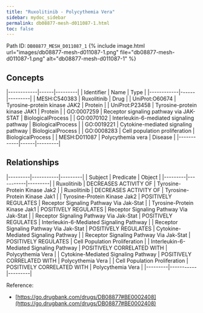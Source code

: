 ```yaml
---
title: "Ruxolitinib - Polycythemia Vera"
sidebar: mydoc_sidebar
permalink: db08877-mesh-d011087-1.html
toc: false 
---
```



Path ID: `DB08877_MESH_D011087_1`
{% include image.html url="images/db08877-mesh-d011087-1.png" file="db08877-mesh-d011087-1.png" alt="db08877-mesh-d011087-1" %}

## Concepts

|------------|------|---------|
| Identifier | Name | Type    |
|------------|------|---------|
| MESH:C540383 | Ruxolitinib | Drug |
| UniProt:O60674 | Tyrosine-protein kinase JAK2 | Protein |
| UniProt:P23458 | Tyrosine-protein kinase JAK1 | Protein |
| GO:0007259 | Receptor signaling pathway via JAK-STAT | BiologicalProcess |
| GO:0070102 | Interleukin-6-mediated signaling pathway | BiologicalProcess |
| GO:0019221 | Cytokine-mediated signaling pathway | BiologicalProcess |
| GO:0008283 | Cell population proliferation | BiologicalProcess |
| MESH:D011087 | Polycythemia vera | Disease |
|------------|------|---------|

## Relationships

|---------|-----------|---------|
| Subject | Predicate | Object  |
|---------|-----------|---------|
| Ruxolitinib | DECREASES ACTIVITY OF | Tyrosine-Protein Kinase Jak2 |
| Ruxolitinib | DECREASES ACTIVITY OF | Tyrosine-Protein Kinase Jak1 |
| Tyrosine-Protein Kinase Jak2 | POSITIVELY REGULATES | Receptor Signaling Pathway Via Jak-Stat |
| Tyrosine-Protein Kinase Jak1 | POSITIVELY REGULATES | Receptor Signaling Pathway Via Jak-Stat |
| Receptor Signaling Pathway Via Jak-Stat | POSITIVELY REGULATES | Interleukin-6-Mediated Signaling Pathway |
| Receptor Signaling Pathway Via Jak-Stat | POSITIVELY REGULATES | Cytokine-Mediated Signaling Pathway |
| Receptor Signaling Pathway Via Jak-Stat | POSITIVELY REGULATES | Cell Population Proliferation |
| Interleukin-6-Mediated Signaling Pathway | POSITIVELY CORRELATED WITH | Polycythemia Vera |
| Cytokine-Mediated Signaling Pathway | POSITIVELY CORRELATED WITH | Polycythemia Vera |
| Cell Population Proliferation | POSITIVELY CORRELATED WITH | Polycythemia Vera |
|---------|-----------|---------|

Reference: 
  - [https://go.drugbank.com/drugs/DB08877#BE0002408](https://go.drugbank.com/drugs/DB08877#BE0002408)
